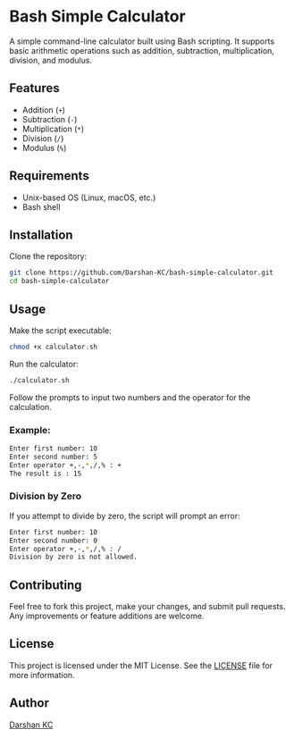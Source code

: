 
# Bash Simple Calculator

A simple command-line calculator built using Bash scripting. It supports basic arithmetic operations such as addition, subtraction, multiplication, division, and modulus.

## Features

- Addition (`+`)
- Subtraction (`-`)
- Multiplication (`*`)
- Division (`/`)
- Modulus (`%`)

## Requirements

- Unix-based OS (Linux, macOS, etc.)
- Bash shell

## Installation

Clone the repository:

```bash
git clone https://github.com/Darshan-KC/bash-simple-calculator.git
cd bash-simple-calculator
```

## Usage

Make the script executable:

```bash
chmod +x calculator.sh
```

Run the calculator:

```bash
./calculator.sh
```

Follow the prompts to input two numbers and the operator for the calculation.

### Example:

```bash
Enter first number: 10
Enter second number: 5
Enter operator +,-,*,/,% : +
The result is : 15
```

### Division by Zero

If you attempt to divide by zero, the script will prompt an error:

```bash
Enter first number: 10
Enter second number: 0
Enter operator +,-,*,/,% : /
Division by zero is not allowed.
```

## Contributing

Feel free to fork this project, make your changes, and submit pull requests. Any improvements or feature additions are welcome.

## License

This project is licensed under the MIT License. See the [LICENSE](./LICENSE) file for more information.

## Author

[Darshan KC](https://github.com/Darshan-KC)